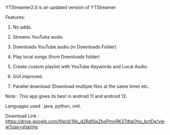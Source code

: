 YTStreamer2.0 is an updated version of YTStreamer

Features:

  1. No adds.

  2. Streams YouTube audio

  3. Downloads YouTube audio (in Downloads Folder)
  
  4. Play local songs (from Downloads folder)
  
  5. Create custom playlist with YouTube Keywords and Local Audio.
  
  6. GUI improved.
  
  7. Parallel download (Download multiple files at the same time) etc..
  
  Note : This app gives its best in android 11 and android 12.
  
  Languages used : java, python, xml.
  
  Download Link : https://drive.google.com/file/d/19s_d2RdlSpZboPmvRK27dtaOho_bctDe/view?usp=sharing
